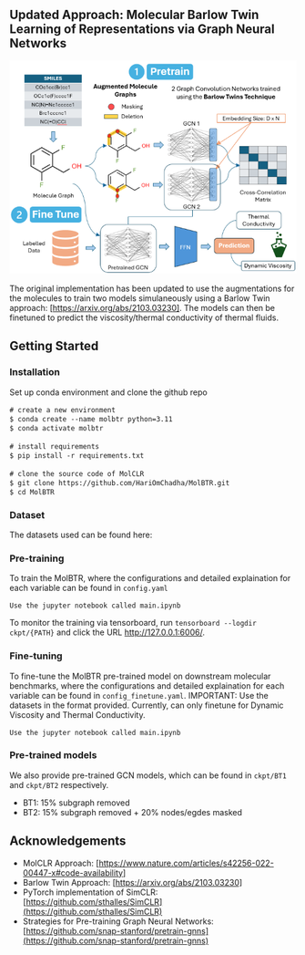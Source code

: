 ## Updated Approach: Molecular Barlow Twin Learning of Representations via Graph Neural Networks ##

<img src="figs/BT_pipeline.png" width="700">

The original implementation has been updated to use the augmentations for the molecules to train two models simulaneously using a Barlow Twin approach: [https://arxiv.org/abs/2103.03230]. The models can then be finetuned to predict the viscosity/thermal conductivity of thermal fluids. 

## Getting Started

### Installation

Set up conda environment and clone the github repo

```
# create a new environment
$ conda create --name molbtr python=3.11
$ conda activate molbtr

# install requirements
$ pip install -r requirements.txt

# clone the source code of MolCLR
$ git clone https://github.com/HariOmChadha/MolBTR.git
$ cd MolBTR
```

### Dataset

The datasets used can be found here: 

### Pre-training

To train the MolBTR, where the configurations and detailed explaination for each variable can be found in `config.yaml`
```
Use the jupyter notebook called main.ipynb
```
To monitor the training via tensorboard, run `tensorboard --logdir ckpt/{PATH}` and click the URL http://127.0.0.1:6006/.

### Fine-tuning 

To fine-tune the MolBTR pre-trained model on downstream molecular benchmarks, where the configurations and detailed explaination for each variable can be found in `config_finetune.yaml`. IMPORTANT: Use the datasets in the format provided. Currently, can only finetune for Dynamic Viscosity and Thermal Conductivity. 
```
Use the jupyter notebook called main.ipynb 
```

### Pre-trained models

We also provide pre-trained GCN models, which can be found in `ckpt/BT1` and `ckpt/BT2` respectively.
- BT1: 15% subgraph removed
- BT2: 15% subgraph removed + 20% nodes/egdes masked

## Acknowledgements
- MolCLR Approach: [https://www.nature.com/articles/s42256-022-00447-x#code-availability]
- Barlow Twin Approach: [https://arxiv.org/abs/2103.03230]
- PyTorch implementation of SimCLR: [https://github.com/sthalles/SimCLR](https://github.com/sthalles/SimCLR)
- Strategies for Pre-training Graph Neural Networks: [https://github.com/snap-stanford/pretrain-gnns](https://github.com/snap-stanford/pretrain-gnns)
